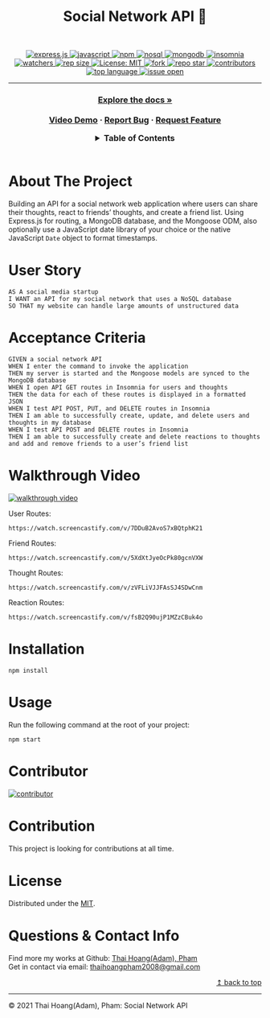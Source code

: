 <h1 align="center"> Social Network API 🚩</h1>
<br>
<p align="center">
  <a href="#">
  <img alt="express.js" src="https://img.shields.io/badge/Express.js-000000?style=for-the-badge&logo=express&logoColor=white" target="_blank" />
  <a href="#">
  <img alt="javascript" src="https://img.shields.io/badge/JavaScript-F7DF1E?style=for-the-badge&logo=javascriptlogoColor=black" target="_blank" />
  <a href="#">
  <img alt="npm" src="https://img.shields.io/badge/npm-CB3837?style=for-the-badge&logo=npm&logoColor=white" target="_blank" />
  <a href="#">
  <img alt="nosql" src="https://img.shields.io/badge/NOSQl-0079d6?style=for-the-badge&logo=scala&logoColor=white" target="_blank" />
  <a href="#">
  <img alt="mongodb" src="https://img.shields.io/badge/MongoDB-4EA94B?style=for-the-badge&logo=mongodb&logoColor=white" target="_blank" />
  <a href="#">
  <img alt="insomnia" src="https://img.shields.io/badge/Insomnia-5849be?style=for-the-badge&logo=Insomnia&logoColor=white" target="_blank" />
  <br>
  <a href="#">
  <img alt="watchers" src="https://img.shields.io/github/watchers/ThiHoangPham/social-network-api?color=%2346b946&style=flat-square" target="_blank" />
  <a href="#">
  <img alt="rep size" src="https://img.shields.io/github/repo-size/ThiHoangPham/social-network-api?style=flat-square" target="_blank" />
  <a href="https://github.com/ThiHoangPham/social-network-api/blob/main/LICENSE">
  <img alt="License: MIT" src="https://img.shields.io/badge/license-MIT-yellow.svg?style=flat-square" target="_blank" />
  </a>
  <a href="#">
  <img alt="fork" src="https://img.shields.io/github/forks/ThiHoangPham/social-network-api.svg?style=flat-square" target="_blank" />
  <a href="#">
  <img alt="repo star" src="https://img.shields.io/github/stars/ThiHoangPham/social-network-api?color=%23ff00bf&style=flat-square" target="_blank" />
  </a>
  <a href="#">
  <img alt="contributors" src="https://img.shields.io/github/contributors/ThiHoangPham/social-network-api?style=flat-square" target="_blank" />
  </a>
  <a href="#">
  <img alt="top language" src="https://img.shields.io/github/languages/top/ThiHoangPham/social-network-api?color=%23ff4000&style=flat-square" target="_blank" />
  </a>
  <a href="#">
  <img alt="issue open" src="https://img.shields.io/github/issues-raw/ThiHoangPham/social-network-api?style=flat-square" target="_blank" />
  </a>
</p>
<hr>

  <h3 align="center">
    <p align="center">
      <a href="https://github.com/ThiHoangPham/social-network-api"><strong>Explore the docs »</strong></a>
      <br />
      <br />
      <a href="#walkthrough-video">Video Demo</a>
      ·
      <a href="https://github.com/ThiHoangPham/social-network-api/issues">Report Bug</a>
      ·
      <a href="https://github.com/ThiHoangPham/social-network-api/issues">Request Feature</a>
    </p>
  </table>

  <details>
    <summary>Table of Contents</summary>
    <ul>
      <li><a href="#about-the-project">About The Project</a>
      <li><a href="#user-story">User Story</a></li>
      <li><a href="#acceptance-criteria">Acceptance Criteria</a></li>
      <li><a href="#walkthrough-video">Walkthrough Video</a></li>
      <li><a href="#installation">Installation</a></li>
      <li><a href="#usage">Usage</a></li>
      <li><a href="#contributor">Contributor</a></li>
      <li><a href="#contribution">Contribution</a></li>
      <li><a href="#license">License</a></li>
      <li><a href="#questions-&-contact-info">Questions & Contact Info</a></li>
    </ul>
  </details>

  <br />

# About The Project
  Building an API for a social network web application where users can share their thoughts, react to friends’ thoughts, and create a friend list. Using Express.js for routing, a MongoDB database, and the Mongoose ODM, also optionally use a JavaScript date library of your choice or the native JavaScript `Date` object to format timestamps.

# User Story
```
AS A social media startup
I WANT an API for my social network that uses a NoSQL database
SO THAT my website can handle large amounts of unstructured data
```
# Acceptance Criteria
```
GIVEN a social network API
WHEN I enter the command to invoke the application
THEN my server is started and the Mongoose models are synced to the MongoDB database
WHEN I open API GET routes in Insomnia for users and thoughts
THEN the data for each of these routes is displayed in a formatted JSON
WHEN I test API POST, PUT, and DELETE routes in Insomnia
THEN I am able to successfully create, update, and delete users and thoughts in my database
WHEN I test API POST and DELETE routes in Insomnia
THEN I am able to successfully create and delete reactions to thoughts and add and remove friends to a user’s friend list
```

# Walkthrough Video
<a href="#">
  <img alt="walkthrough video" src="https://img.shields.io/badge/Demo-Video-FF0000?style=for-the-badge&logo=youtube&logoColor=white"  target="_blank" />
  </a>

User Routes:
```
https://watch.screencastify.com/v/7DDuB2AvoS7xBQtphK21
```
Friend Routes:
```
https://watch.screencastify.com/v/5XdXtJyeOcPk80gcnVXW
```
Thought Routes:
```
https://watch.screencastify.com/v/zVFLiVJJFAsSJ4SDwCnm
```
Reaction Routes:
```
https://watch.screencastify.com/v/fsB2Q90ujP1MZzCBuk4o
```
# Installation

`npm install`

# Usage
Run the following command at the root of your project:

`npm start`

# Contributor
<a href="https://github.com/ThiHoangPham/social-network-api">
  <img alt="contributor" src="https://contrib.rocks/image?repo=ThiHoangPham/social-network-api" target="_blank" />
  </a>

# Contribution
This project is looking for contributions at all time.

# License
  Distributed under the [MIT](https://github.com/ThiHoangPham/social-network-api/blob/main/LICENSE).

  # Questions & Contact Info
  Find more my works at Github: 
  [Thai Hoang(Adam), Pham](https://github.com/ThiHoangPham)
  </br>
  Get in contact via email: thaihoangpham2008@gmail.com

  <p align ="right"><a href="#">↥ back to top</a></p>

- - -

© 2021 Thai Hoang(Adam), Pham: Social Network API

